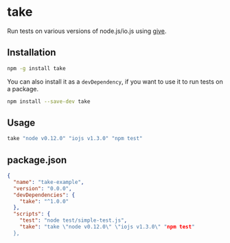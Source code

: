 # take
Run tests on various versions of node.js/io.js using [give](https://github.com/mmalecki/give).

## Installation

```sh
npm -g install take
```

You can also install it as a `devDependency`, if you want to use it to run
tests on a package.

```sh
npm install --save-dev take
```

## Usage
```sh
take "node v0.12.0" "iojs v1.3.0" "npm test"
```

## package.json
```json
{
  "name": "take-example",
  "version": "0.0.0",
  "devDependencies": {
    "take": "^1.0.0"
  },
  "scripts": {
    "test": "node test/simple-test.js",
    "take": "take \"node v0.12.0\" \"iojs v1.3.0\" "npm test"
  },

